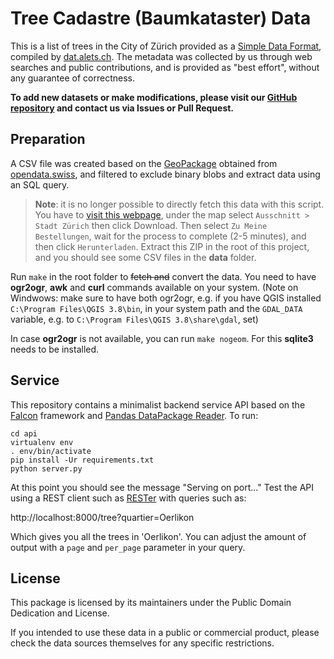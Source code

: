 # Tree Cadastre (Baumkataster) Data

This is a list of trees in the City of Zürich provided as a [Simple Data Format](http://dataprotocols.readthedocs.io/en/latest/simple-data-format.html), compiled by [dat.alets.ch](https://dat.alets.ch). The metadata was collected by us through web searches and public contributions, and is provided as "best effort", without any guarantee of correctness.

**To add new datasets or make modifications, please visit our [GitHub repository](https://github.com/schoolofdata-ch/baumkataster-data) and contact us via Issues or Pull Request.**

## Preparation

A CSV file was created based on the [GeoPackage](https://www.stadt-zuerich.ch/portal/de/index/ogd/werkstatt/gpkg.html) obtained from [opendata.swiss](https://opendata.swiss/de/dataset/baumkataster-der-stadt-zurich), and filtered to exclude binary blobs and extract data using an SQL query.

> **Note**: it is no longer possible to directly fetch this data with this script. You have to [visit this webpage](https://www.stadt-zuerich.ch/geodaten/download/Baumkataster?format=10008), under the map select `Ausschnitt > Stadt Zürich` then click Download. Then select `Zu Meine Bestellungen`, wait for the process to complete (2-5 minutes), and then click `Herunterladen`. Extract this ZIP in the root of this project, and you should see some CSV files in the **data** folder.

Run `make` in the root folder to ~~fetch and~~ convert the data. You need to have **ogr2ogr**, **awk** and **curl** commands available on your system. (Note on Windwows: make sure to have both ogr2ogr, e.g. if you have QGIS installed `C:\Program Files\QGIS 3.8\bin`, in your system path and the `GDAL_DATA` variable, e.g. to `C:\Program Files\QGIS 3.8\share\gdal`, set)

In case **ogr2ogr** is not available, you can run `make nogeom`. For this **sqlite3** needs to be installed.

## Service

This repository contains a minimalist backend service API based on the [Falcon](http://falconframework.org/) framework and [Pandas DataPackage Reader](https://github.com/rgieseke/pandas-datapackage-reader). To run:

```
cd api
virtualenv env
. env/bin/activate
pip install -Ur requirements.txt
python server.py
```

At this point you should see the message "Serving on port..." Test the API using a REST client such as [RESTer](https://github.com/frigus02/RESTer) with queries such as:

http://localhost:8000/tree?quartier=Oerlikon

Which gives you all the trees in 'Oerlikon'. You can adjust the amount of output with a `page` and `per_page` parameter in your query.

## License

This package is licensed by its maintainers under the Public Domain Dedication
and License.

If you intended to use these data in a public or commercial product, please
check the data sources themselves for any specific restrictions.
